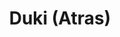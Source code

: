 ---
title: Duki (Atras)
category: 01_artistas
designSlug: duki-cabezota
image: '/products/cabezotas/duki/principal.jpg'
imageHover: '/products/cabezotas/duki/oversize.jpg'
prendas: [
    {   
        title: 'Remera',
        slug: 'remera',          
        image: '/products/cabezotas/duki/normal.jpg',
        price: 'remerasPrecio',
        talles: 'remerasTalles'
    },
    {
        title: 'Remera Oversize',
        slug: 'remera-oversize',
        image: '/products/cabezotas/duki/oversize.jpg',
         price: 'oversizePrecio',
        talles: 'oversizeTalles'
    },
    {
        title: 'Musculosa M',
        slug: 'musculosa-mujer',
        image: '/products/cabezotas/duki/musculosa.jpg',
        price: 'musculosaPrecio',
        talles: 'musculosasMujerTalles'
    },
    {
        title: 'Musculosa H',
        slug: 'musculoso',
        image: '/products/cabezotas/duki/musculoso.jpg',
        price: 'musculosaPrecio',
        talles: 'musculosasHombreTalles'
    },
    {
        title: 'Pupera Oversize',
        slug: 'pupera-oversize',
        image: '/products/cabezotas/duki/pupera.jpg',
        price: 'remerasPrecio',
        talles: 'remerasTalles'
    },
     {
         title: 'Buzo',
         slug: 'buzo',
         image: '/products/cabezotas/duki/buzo.jpg',
         price: buzosPrecio,
        talles: 'BuzosTalles'
     },
]
---